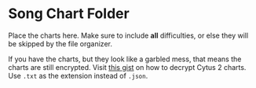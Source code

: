 # Song Chart Folder

Place the charts here. Make sure to include **all** difficulties, or else they
will be skipped by the file organizer.

If you have the charts, but they look like a garbled mess, that means the charts
are still encrypted. Visit [this gist](https://gist.github.com/HoLLy-HaCKeR/84bda48aa565c6214d1803a49fd6f5b7)
on how to decrypt Cytus 2 charts. Use `.txt` as the extension instead of `.json`.